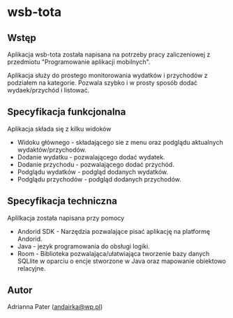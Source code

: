 # wsb-tota

## Wstęp
Aplikacja wsb-tota została napisana na potrzeby pracy zaliczeniowej z przedmiotu
"Programowanie aplikacji mobilnych".


Aplikacja służy do prostego monitorowania wydatków i przychodów z podziałem na kategorie. Pozwala
szybko i w prosty sposób dodać wydaek/przychód i listować.

## Specyfikacja funkcjonalna
Aplikacja składa się z kilku widoków
- Widoku głównego - składającego sie z menu oraz podglądu aktualnych wydaktów/przychodów.
- Dodanie wydatku - pozwalającego dodać wydatek.
- Dodanie przychodu - pozwalającego dodać przychód.
- Podglądu wydatków - podgląd dodanych wydatków.
- Podglądu przychodów - podgląd dodanych przychodów.

## Specyfikacja techniczna
Aplilkacja została napisana przy pomocy
- Andorid SDK - Narzędzia pozwalające pisać aplikację na platformę Andorid.
- Java - jezyk programowania do obsługi logiki.
- Room - Biblioteka pozwalająca/ułatwiająca tworzenie bazy danych SQLlite w oparciu o 
    encje stworzone w Java oraz mapowanie obiektowo relacyjne. 
        
        
        
        
## Autor
Adrianna Pater (andairka@wp.pl)
